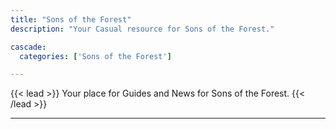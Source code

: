 ```yaml
---
title: "Sons of the Forest"
description: "Your Casual resource for Sons of the Forest."

cascade:
  categories: ['Sons of the Forest']

---
```


{{< lead >}}
Your place for Guides and News for Sons of the Forest.
{{< /lead >}}


---
